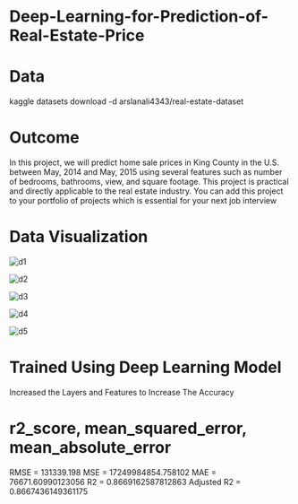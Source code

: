 # Deep-Learning-for-Prediction-of-Real-Estate-Price

# Data 

kaggle datasets download -d arslanali4343/real-estate-dataset

# Outcome 

In this project, we will predict home sale prices in King County in the U.S. between May, 2014 and May, 2015 using several features such as number of bedrooms, bathrooms, view, and square footage. This  project is practical and directly applicable to the real estate industry. You can add this project to your portfolio of projects which is essential for your next job interview


# Data Visualization 

![d1](https://user-images.githubusercontent.com/109656499/227766386-4868d3e5-2499-4888-a0c4-7f18314a716e.png)


![d2](https://user-images.githubusercontent.com/109656499/227766420-0d977a29-521a-4aa2-b7b3-128709240d3d.png)


![d3](https://user-images.githubusercontent.com/109656499/227766438-273a0c58-3844-43c5-a0a5-9306f884a5f1.png)


![d4](https://user-images.githubusercontent.com/109656499/227766474-786b0896-4d4e-43ab-8e2b-814d7be9340c.png)


![d5](https://user-images.githubusercontent.com/109656499/227766512-57b62565-3c7a-4398-bebb-eb66ba4ec726.png)


# Trained Using Deep Learning Model 

Increased the Layers and Features to Increase The Accuracy 


#  r2_score, mean_squared_error, mean_absolute_error

RMSE = 131339.198 
MSE = 17249984854.758102 
MAE = 76671.60990123056 
R2 = 0.8669162587812863 
Adjusted R2 = 0.8667436149361175
